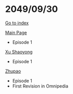 # 2049/09/30

[Go to index](/README.md "Go to index")

[Main Page](https://omnipedia.app/wiki/2049/09/30/Main_Page "Main Page")
- Episode 1

[Xu Shaoyong](https://omnipedia.app/wiki/2049/09/30/Xu_Shaoyong/changes "Xu Shaoyong")
- Episode 1

[Zhupao](https://omnipedia.app/wiki/2049/09/30/Zhupao/changes "Zhupao")
- Episode 1
- First Revision in Omnipedia

